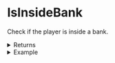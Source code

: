 # IsInsideBank

Check if the player is inside a bank.

<details>

<summary>Returns</summary>

| Type    | Description                                          |
| ------- | ---------------------------------------------------- |
| boolean | true if the player is inside a bank, false otherwise |

</details>

<details>

<summary>Example</summary>

```lua
if exports["utility_bank"]:IsInsideBank() then
    local open = exports["utility_bank"]:IsCurrentBankDoorOpen("vault")

    print("The vault door is: "..(open and "open" or "closed"))
end
```

</details>
